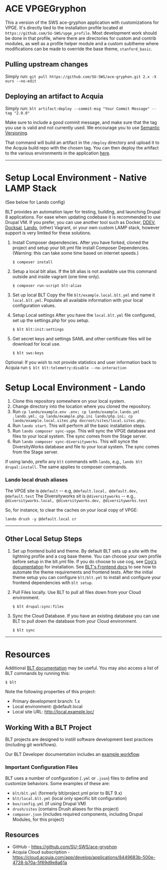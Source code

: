 # ACE VPGEGryphon

This a version of the SWS ace-gryphon application with customizations for VPGE.  It's directly tied to the installation profile located at `https://github.com/SU-SWS/vpge_profile`.  Most development work should be done in that profile, where there are directories for custom and contrib modules, as well as a profile helper module and a custom subtheme where modifications can be made to override the base theme, `stanford_basic`.

## Pulling upstream changes

Simply run: `git pull https://github.com/SU-SWS/ace-gryphon.git 2.x -X ours --no-edit`

## Deploying an artifact to Acquia

Simply run: `blt artifact:deploy --commit-msg "Your Commit Message" --tag "2.0.0"`

Make sure to include a good commit message, and make sure that the tag you use is valid and not currently used.  We encourage you to use [Semantic Versioning](https://semver.org/).

That command will build an artifact in the `/deploy` directory and upload it to the Acquia build repo with the chosen tag.  You can then deploy the artifact to the various environments in the application [here](https://cloud.acquia.com/a/applications/eed9a501-bc72-4e69-8d48-82e211f15f5a).

----
# Setup Local Environment - Native LAMP Stack

(See below for Lando config)

BLT provides an automation layer for testing, building, and launching Drupal 8 applications. For ease when updating codebase it is recommended to use  Drupal VM. If you prefer, you can use another tool such as Docker, [DDEV](https://docs.acquia.com/blt/install/alt-env/ddev/), [Docksal](https://docs.acquia.com/blt/install/alt-env/docksal/), [Lando](https://docs.acquia.com/blt/install/alt-env/lando/), (other) Vagrant, or your own custom LAMP stack, however support is very limited for these solutions.
1. Install Composer dependencies.
After you have forked, cloned the project and setup your blt.yml file install Composer Dependencies. (Warning: this can take some time based on internet speeds.)
    ```
    $ composer install
    ```
2. Setup a local blt alias.
If the blt alias is not available use this command outside and inside vagrant (one time only).
    ```
    $ composer run-script blt-alias
    ```
3. Set up local BLT
Copy the file `blt/example.local.blt.yml` and name it `local.blt.yml`. Populate all available information with your local configuration values.

4. Setup Local settings
After you have the `local.blt.yml` file configured, set up the settings.php for you setup.
    ```
    $ blt blt:init:settings
    ```
5. Get secret keys and settings
SAML and other certificate files will be download for local use.
     ```
    $ blt sws:keys
    ```

Optional:
If you wish to not provide statistics and user information back to Acquia run
     ```
    $ blt blt:telemetry:disable --no-interaction
    ```
# Setup Local Environment - Lando

1. Clone this repository somewhere on your local system.
2. Change directory into the location where you cloned the repository.
3. Run `cp lando/example.env .env; cp lando/example.lando.yml .lando.yml; cp lando/example.php.ini lando/php.ini; cp lando/example.local.sites.php docroot/sites/local.sites.php;`
4. Run `lando start`.  This will perform all the basic installation steps.
5. Run `lando composer sync-vpge`.  This will sync the VPGE database and files to your local system.  The sync comes from the Stage server.
6. Run `lando composer sync-diversityworks`.  This will synce the DiversityWorks database and file to your local system.  The sync comes from the Stage server.

If using lando, prefix any `blt` commands with `lando`, e.g., `lando blt drupal:install`.  The same applies to composer commands.

### Lando local drush aliases

The VPGE site is `@default` -- e.g, `@default.local, @default.dev, @default.test`
The Diversityworks sit is `@diversityworks` -- e.g., `@diversityworks.local, @diversityworks.dev, @diversityworks.test`

So, for instance, to clear the caches on your local copy of VPGE:
```
lando drush -y @default.local cr

```

---
## Other Local Setup Steps

1. Set up frontend build and theme.
By default BLT sets up a site with the lightning profile and a cog base theme. You can choose your own profile before setup in the blt.yml file. If you do choose to use cog, see [Cog's documentation](https://github.com/acquia-pso/cog/blob/8.x-1.x/STARTERKIT/README.md#create-cog-sub-theme) for installation.
See [BLT's Frontend docs](https://docs.acquia.com/blt/developer/frontend/) to see how to automate the theme requirements and frontend tests.
After the initial theme setup you can configure `blt/blt.yml` to install and configure your frontend dependencies with `blt setup`.

2. Pull Files locally.
Use BLT to pull all files down from your Cloud environment.

   ```
   $ blt drupal:sync:files
   ```

3. Sync the Cloud Database.
If you have an existing database you can use BLT to pull down the database from your Cloud environment.
   ```
   $ blt sync
   ```


---

# Resources

Additional [BLT documentation](https://docs.acquia.com/blt/) may be useful. You may also access a list of BLT commands by running this:
```
$ blt
```

Note the following properties of this project:
* Primary development branch: 1.x
* Local environment: @default.local
* Local site URL: http://local.example.loc/

## Working With a BLT Project

BLT projects are designed to instill software development best practices (including git workflows).

Our BLT Developer documentation includes an [example workflow](https://docs.acquia.com/blt/developer/dev-workflow/).

### Important Configuration Files

BLT uses a number of configuration (`.yml` or `.json`) files to define and customize behaviors. Some examples of these are:

* `blt/blt.yml` (formerly blt/project.yml prior to BLT 9.x)
* `blt/local.blt.yml` (local only specific blt configuration)
* `box/config.yml` (if using Drupal VM)
* `drush/sites` (contains Drush aliases for this project)
* `composer.json` (includes required components, including Drupal Modules, for this project)

## Resources

* GitHub - https://github.com/SU-SWS/ace-gryphon
* Acquia Cloud subscription - https://cloud.acquia.com/app/develop/applications/8449683b-500e-4728-b70a-5f69d9e8a61a
